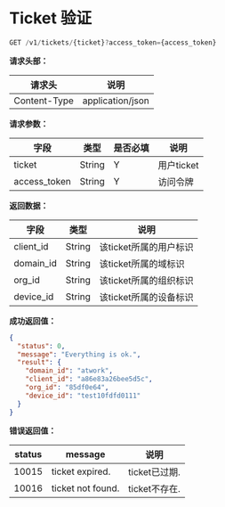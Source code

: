 # Ticket 验证

```js
GET /v1/tickets/{ticket}?access_token={access_token}
```

**请求头部：**

|请求头|说明 |
|---|---|
| Content-Type |application/json|

**请求参数：**

| 字段| 类型 | 是否必填|说明|
|---|---|---|---|
|ticket |String|Y|用户ticket|
|access_token|String|Y|访问令牌|

**返回数据：**

| 字段        | 类型     | 说明             |
| --------- | ------ | -------------- |
| client_id | String | 该ticket所属的用户标识 |
| domain_id | String | 该ticket所属的域标识  |
| org_id    | String | 该ticket所属的组织标识 |
| device_id | String | 该ticket所属的设备标识 |

**成功返回值：**
```json
{
  "status": 0, 
  "message": "Everything is ok.", 
  "result": {
    "domain_id": "atwork", 
    "client_id": "a86e83a26bee5d5c", 
    "org_id": "85df0e64", 
    "device_id": "test10fdfd0111"
  }
}
```

**错误返回值：**

| status | message |说明|
|---|---|---|
| 10015 |ticket expired.|ticket已过期.|
| 10016 |ticket not found.|ticket不存在.|